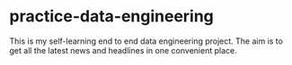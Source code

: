 # practice-data-engineering
This is my self-learning end to end data engineering project. The aim is to get all the latest news and headlines in one convenient place.
